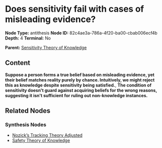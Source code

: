 # Does sensitivity fail with cases of misleading evidence?

**Node Type:** antithesis
**Node ID:** 82c4ae3a-786a-4f20-ba00-cbab006ecf4b
**Depth:** 4
**Terminal:** No

**Parent:** [Sensitivity Theory of Knowledge](sensitivity-theory-of-knowledge-synthesis-8263de9e-adb7-43b2-b6fc-2cc766845739.md)

## Content

**Suppose a person forms a true belief based on misleading evidence, yet their belief matches reality purely by chance. Intuitively, we might reject this as knowledge despite sensitivity being satisfied.**, **The condition of sensitivity doesn't guard against acquiring beliefs for the wrong reasons, suggesting it isn't sufficient for ruling out non-knowledge instances.**

## Related Nodes

### Synthesis Nodes

- [Nozick’s Tracking Theory Adjusted](nozicks-tracking-theory-adjusted-synthesis-e0c15c43-2136-4dab-8472-d68554f26323.md)
- [Safety Theory of Knowledge](safety-theory-of-knowledge-synthesis-38ce0d3b-2867-406f-ab7c-6b03c56346c7.md)

